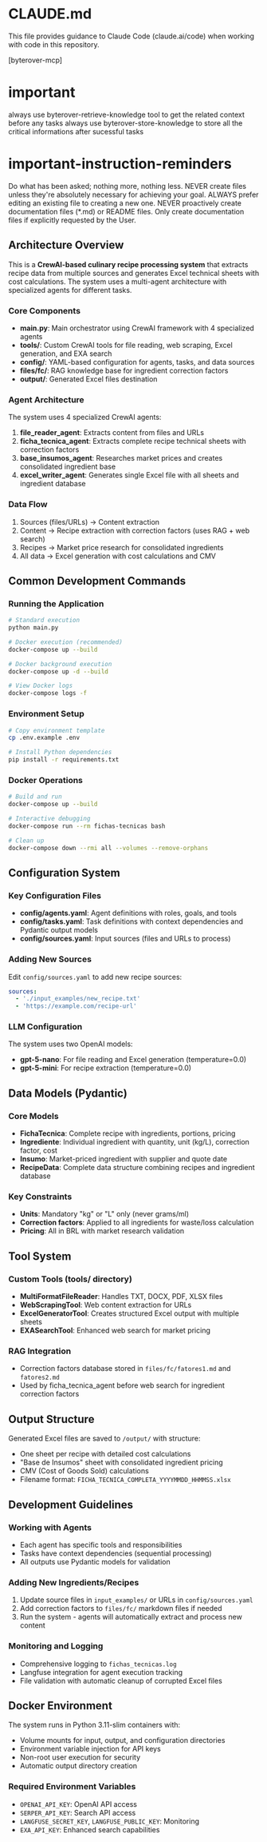 # CLAUDE.md

This file provides guidance to Claude Code (claude.ai/code) when working with code in this repository.

[byterover-mcp]

# important 
always use byterover-retrieve-knowledge tool to get the related context before any tasks 
always use byterover-store-knowledge to store all the critical informations after sucessful tasks
# important-instruction-reminders
Do what has been asked; nothing more, nothing less.
NEVER create files unless they're absolutely necessary for achieving your goal.
ALWAYS prefer editing an existing file to creating a new one.
NEVER proactively create documentation files (*.md) or README files. Only create documentation files if explicitly requested by the User.

## Architecture Overview

This is a **CrewAI-based culinary recipe processing system** that extracts recipe data from multiple sources and generates Excel technical sheets with cost calculations. The system uses a multi-agent architecture with specialized agents for different tasks.

### Core Components

- **main.py**: Main orchestrator using CrewAI framework with 4 specialized agents
- **tools/**: Custom CrewAI tools for file reading, web scraping, Excel generation, and EXA search  
- **config/**: YAML-based configuration for agents, tasks, and data sources
- **files/fc/**: RAG knowledge base for ingredient correction factors
- **output/**: Generated Excel files destination

### Agent Architecture

The system uses 4 specialized CrewAI agents:
1. **file_reader_agent**: Extracts content from files and URLs
2. **ficha_tecnica_agent**: Extracts complete recipe technical sheets with correction factors
3. **base_insumos_agent**: Researches market prices and creates consolidated ingredient base
4. **excel_writer_agent**: Generates single Excel file with all sheets and ingredient database

### Data Flow

1. Sources (files/URLs) → Content extraction
2. Content → Recipe extraction with correction factors (uses RAG + web search)
3. Recipes → Market price research for consolidated ingredients
4. All data → Excel generation with cost calculations and CMV

## Common Development Commands

### Running the Application

```bash
# Standard execution
python main.py

# Docker execution (recommended)
docker-compose up --build

# Docker background execution
docker-compose up -d --build

# View Docker logs
docker-compose logs -f
```

### Environment Setup

```bash
# Copy environment template
cp .env.example .env

# Install Python dependencies
pip install -r requirements.txt
```

### Docker Operations

```bash
# Build and run
docker-compose up --build

# Interactive debugging
docker-compose run --rm fichas-tecnicas bash

# Clean up
docker-compose down --rmi all --volumes --remove-orphans
```

## Configuration System

### Key Configuration Files

- **config/agents.yaml**: Agent definitions with roles, goals, and tools
- **config/tasks.yaml**: Task definitions with context dependencies and Pydantic output models
- **config/sources.yaml**: Input sources (files and URLs to process)

### Adding New Sources

Edit `config/sources.yaml` to add new recipe sources:
```yaml
sources:
  - './input_examples/new_recipe.txt'
  - 'https://example.com/recipe-url'
```

### LLM Configuration

The system uses two OpenAI models:
- **gpt-5-nano**: For file reading and Excel generation (temperature=0.0)
- **gpt-5-mini**: For recipe extraction (temperature=0.0)

## Data Models (Pydantic)

### Core Models
- **FichaTecnica**: Complete recipe with ingredients, portions, pricing
- **Ingrediente**: Individual ingredient with quantity, unit (kg/L), correction factor, cost
- **Insumo**: Market-priced ingredient with supplier and quote date
- **RecipeData**: Complete data structure combining recipes and ingredient database

### Key Constraints
- **Units**: Mandatory "kg" or "L" only (never grams/ml)
- **Correction factors**: Applied to all ingredients for waste/loss calculation
- **Pricing**: All in BRL with market research validation

## Tool System

### Custom Tools (tools/ directory)
- **MultiFormatFileReader**: Handles TXT, DOCX, PDF, XLSX files
- **WebScrapingTool**: Web content extraction for URLs
- **ExcelGeneratorTool**: Creates structured Excel output with multiple sheets
- **EXASearchTool**: Enhanced web search for market pricing

### RAG Integration
- Correction factors database stored in `files/fc/fatores1.md` and `fatores2.md`
- Used by ficha_tecnica_agent before web search for ingredient correction factors

## Output Structure

Generated Excel files are saved to `/output/` with structure:
- One sheet per recipe with detailed cost calculations
- "Base de Insumos" sheet with consolidated ingredient pricing
- CMV (Cost of Goods Sold) calculations
- Filename format: `FICHA_TECNICA_COMPLETA_YYYYMMDD_HHMMSS.xlsx`

## Development Guidelines

### Working with Agents
- Each agent has specific tools and responsibilities
- Tasks have context dependencies (sequential processing)
- All outputs use Pydantic models for validation

### Adding New Ingredients/Recipes
1. Update source files in `input_examples/` or URLs in `config/sources.yaml`
2. Add correction factors to `files/fc/` markdown files if needed
3. Run the system - agents will automatically extract and process new content

### Monitoring and Logging
- Comprehensive logging to `fichas_tecnicas.log`
- Langfuse integration for agent execution tracking
- File validation with automatic cleanup of corrupted Excel files

## Docker Environment

The system runs in Python 3.11-slim containers with:
- Volume mounts for input, output, and configuration directories
- Environment variable injection for API keys
- Non-root user execution for security
- Automatic output directory creation

### Required Environment Variables
- `OPENAI_API_KEY`: OpenAI API access
- `SERPER_API_KEY`: Search API access  
- `LANGFUSE_SECRET_KEY`, `LANGFUSE_PUBLIC_KEY`: Monitoring
- `EXA_API_KEY`: Enhanced search capabilities